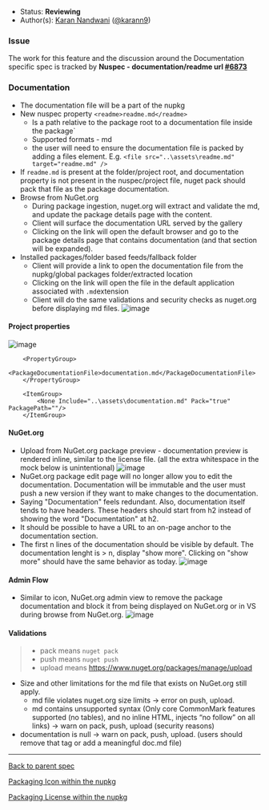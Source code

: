 * Status: **Reviewing**
* Author(s): [Karan Nandwani](https://github.com/karann-msft) ([@karann9](https://twitter.com/karann9))

### Issue
The work for this feature and the discussion around the Documentation specific spec is tracked by **Nuspec - documentation/readme url [#6873](https://github.com/NuGet/Home/issues/6873)**

### Documentation

* The documentation file will be a part of the nupkg
* New nuspec property `<readme>readme.md</readme>`
  * Is a path relative to the package root to a documentation file inside the package`
  * Supported formats - md
  * the user will need to ensure the documentation file is packed by adding a files element. E.g. `<file src="..\assets\readme.md" target="readme.md" />`
* If `readme.md` is present at the folder/project root, and documentation property is not present in the nuspec/project file, nuget pack should pack that file as the package documentation.
* Browse from NuGet.org
  * During package ingestion, nuget.org will extract and validate the md, and update the package details page with the content.
  * Client will surface the documentation URL served by the gallery
  * Clicking on the link will open the default browser and go to the package details page that contains documentation (and that section will be expanded).
* Installed packages/folder based feeds/fallback folder
  * Client will provide a link to open the documentation file from the nupkg/global packages folder/extracted location
  * Clicking on the link will open the file in the default application associated with `.md`extension
  * Client will do the same validations and security checks as nuget.org before displaying md files.
  ![image](https://user-images.githubusercontent.com/16904420/52244182-3f5ded80-2891-11e9-875c-beddcaf49e2b.png)

#### Project properties

![image](https://user-images.githubusercontent.com/16904420/52376505-254e1780-2a17-11e9-9bc8-a85258490c59.png)


```
    <PropertyGroup>
        <PackageDocumentationFile>documentation.md</PackageDocumentationFile>
    </PropertyGroup>

    <ItemGroup>
        <None Include="..\assets\documentation.md" Pack="true" PackagePath=""/>
    </ItemGroup>
```

#### NuGet.org
* Upload from NuGet.org package preview - documentation preview is rendered inline, similar to the license file. (all the extra whitespace in the mock below is unintentional)
  ![image](https://user-images.githubusercontent.com/16904420/52312144-57e80980-295e-11e9-95cf-cc33ac1261b3.png)
* NuGet.org package edit page will no longer allow you to edit the documentation. Documentation will be immutable and the user must push a new version if they want to make changes to the documentation.
* Saying "Documentation" feels redundant. Also, documentation itself tends to have headers. These headers should start from h2 instead of showing the word "Documentation" at h2.
* It should be possible to have a URL to an on-page anchor to the documentation section.
*  The first n lines of the documentation should be visible by default. The documentation lenght is > n, display "show more". Clicking on "show more" should have the same behavior as today.
![image](https://user-images.githubusercontent.com/16904420/52377004-7b6f8a80-2a18-11e9-897a-6d6b99bd6b90.png)

#### Admin Flow
* Similar to icon, NuGet.org admin view to remove the package documentation and block it from being displayed on NuGet.org or in VS during browse from NuGet.org.
![image](https://user-images.githubusercontent.com/16904420/52311447-d0010000-295b-11e9-89cc-b5142caaf672.png)

#### Validations
> + pack means `nuget pack`
> + push means `nuget push`
> + upload means https://www.nuget.org/packages/manage/upload 

* Size and other limitations for the md file that exists on NuGet.org still apply.
  * md file violates nuget.org size limits -> error on push, upload.
  * md contains unsupported syntax (Only core CommonMark features supported (no tables), and no inline HTML, injects “no follow” on all links) -> warn on pack, push, upload (security reasons)
* documentation is null -> warn on pack, push, upload. (users should remove that tag or add a meaningful doc.md file)


***
[Back to parent spec](https://github.com/NuGet/Home/wiki/Packaging-Icon,-License-and-Documentation-within-the-nupkg)

[Packaging Icon within the nupkg](https://github.com/NuGet/Home/wiki/Packaging-Icon-within-the-nupkg)

[Packaging License within the nupkg](https://github.com/NuGet/Home/wiki/Packaging-License-within-the-nupkg)